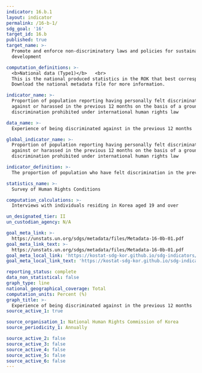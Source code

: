 ```yaml
---
indicator: 16.b.1
layout: indicator
permalink: /16-b-1/
sdg_goal: '16'
target_id: 16.b
published: true
target_name: >-
  Promote and enforce non-discriminatory laws and policies for sustainable
  development

computation_definitions: >-
  <b>National data (Type1)</b>   <br>
  This is the national produced statistics in the ROK that best corresponds to the definition of UN SDGs indicators. <br>
  Download the national metadata file for more information.

indicator_name: >-
  Proportion of population reporting having personally felt discriminated
  against or harassed in the previous 12 months on the basis of a ground of
  discrimination prohibited under international human rights law

data_name: >-
  Experience of being discriminated against in the previous 12 months

global_indicator_name: >-
  Proportion of population reporting having personally felt discriminated
  against or harassed in the previous 12 months on the basis of a ground of
  discrimination prohibited under international human rights law

indicator_definition: >-
  The proportion of population who have felt discrimination in the previous 12 months, by discrimination type 

statistics_name: >-
  Survey of Human Rights Conditions

computation_calculations: >-
  Interviews with individuals residing in Korea aged 19 and over 

un_designated_tier: II
un_custodian_agency: N/A

goal_meta_link: >-
  https://unstats.un.org/sdgs/metadata/files/Metadata-16-0b-01.pdf   
goal_meta_link_text: >-
  https://unstats.un.org/sdgs/metadata/files/Metadata-16-0b-01.pdf   
goal_meta_local_link: 'https://kostat-sdg-kor.github.io/sdg-indicators/public/data/Metadata-16-0b-01_ENG.pdf'
goal_meta_local_link_text: 'https://kostat-sdg-kor.github.io/sdg-indicators/public/data/Metadata-16-0b-01_ENG.pdf'

reporting_status: complete
data_non_statistical: false
graph_type: line
national_geographical_coverage: Total
computation_units: Percent (%)
graph_title: >-
  Experience of being discriminated against in the previous 12 months
source_active_1: true

source_organisation_1: National Human Rights Commission of Korea
source_periodicity_1: Annually 

source_active_2: false
source_active_3: false
source_active_4: false
source_active_5: false
source_active_6: false
---
```


